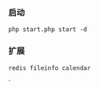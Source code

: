 ### 启动

```angular2html
php start.php start -d
```

### 扩展

```angular2html
redis fileinfo calendar
```

`